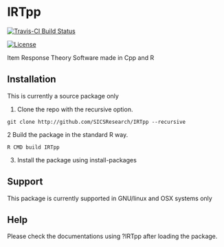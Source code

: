 # IRTpp

[![Travis-CI Build Status](https://travis-ci.org/SICSResearch/IRTpp.svg?branch=master)](https://travis-ci.org/SICSResearch/IRTpp)

[![License](http://img.shields.io/badge/license-GPL%20%28%3E=%203%29-brightgreen.svg?style=flat)](http://www.gnu.org/licenses/gpl-3.0.html)


Item Response Theory Software made in Cpp and R

## Installation

This is currently a source package only

1. Clone the repo with the recursive option.

```
git clone http://github.com/SICSResearch/IRTpp --recursive
```

2 Build the package in the standard R way.

```
R CMD build IRTpp
```

3. Install the package using install-packages

## Support

This package is currently supported in GNU/linux and OSX systems only

## Help

Please check the documentations using ?IRTpp after loading the package.
